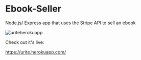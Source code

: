 # Ebook-Seller
Node.js/ Express app that uses the Stripe API to sell an ebook

![uriteherokuapp](https://user-images.githubusercontent.com/1991247/38165415-798f5ab6-3530-11e8-9b43-ae834c25b0ee.JPG)

Check out it's live:

https://urite.herokuapp.com/
